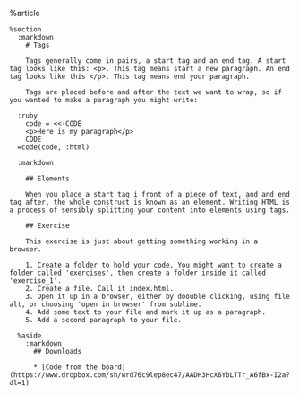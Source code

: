 %article
  
    %section
      :markdown
        # Tags
  
        Tags generally come in pairs, a start tag and an end tag. A start tag looks like this: <p>. This tag means start a new paragraph. An end tag looks like this </p>. This tag means end your paragraph.
  
        Tags are placed before and after the text we want to wrap, so if you wanted to make a paragraph you might write:
  
      :ruby
        code = <<-CODE
        <p>Here is my paragraph</p>
        CODE
      =code(code, :html)
  
      :markdown
  
        ## Elements
  
        When you place a start tag i front of a piece of text, and and end tag after, the whole construct is known as an element. Writing HTML is a process of sensibly splitting your content into elements using tags.
  
        ## Exercise
  
        This exercise is just about getting something working in a browser.
  
        1. Create a folder to hold your code. You might want to create a folder called 'exercises', then create a folder inside it called 'exercise_1'.
        2. Create a file. Call it index.html.
        3. Open it up in a browser, either by doouble clicking, using file alt, or choosing 'open in browser' from sublime.
        4. Add some text to your file and mark it up as a paragraph.
        5. Add a second paragraph to your file.
  
      %aside
        :markdown
          ## Downloads
  
          * [Code from the board](https://www.dropbox.com/sh/wrd76c9lep8ec47/AADH3HcX6YbLTTr_A6fBx-I2a?dl=1)
  